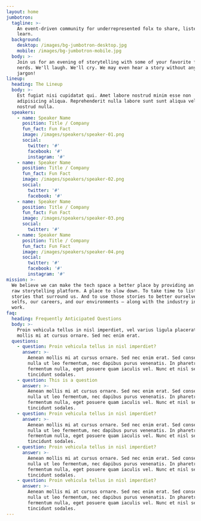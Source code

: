 ```yaml
---
layout: home
jumbotron:
  tagline: >-
    An event-driven community for underrepresented folx to share, listen, and
    learn.
  background:
    desktop: /images/bg-jumbotron-desktop.jpg
    mobile: /images/bg-jumbotron-mobile.jpg
  body: >-
    Join us for an evening of storytelling with some of your favorite fellow
    nerds. We'll laugh. We'll cry. We may even hear a story without any industry
    jargon!
lineup:
  heading: The Lineup
  body: >-
    Est fugiat nisi cupidatat qui. Amet labore nostrud minim esse non
    adipisicing aliqua. Reprehenderit nulla labore sunt sunt aliqua velit
    nostrud nulla.
  speakers:
    - name: Speaker Name
      position: Title / Company
      fun_fact: Fun Fact
      image: /images/speakers/speaker-01.png
      social:
        twitter: '#'
        facebook: '#'
        instagram: '#'
    - name: Speaker Name
      position: Title / Company
      fun_fact: Fun Fact
      image: /images/speakers/speaker-02.png
      social:
        twitter: '#'
        facebook: '#'
    - name: Speaker Name
      position: Title / Company
      fun_fact: Fun Fact
      image: /images/speakers/speaker-03.png
      social:
        twitter: '#'
    - name: Speaker Name
      position: Title / Company
      fun_fact: Fun Fact
      image: /images/speakers/speaker-04.png
      social:
        twitter: '#'
        facebook: '#'
        instagram: '#'
mission: >-
  We believe we can make the tech space a better place by providing an open and
  raw storytelling platform. A place to slow down. To take time to listen to the
  stories that surround us. And to use those stories to better ourselves — our
  selfs, our careers, and our environments — along with the industry in which we
  work.
faq:
  heading: Frequently Anticipated Questions
  body: >-
    Proin vehicula tellus in nisl imperdiet, vel varius ligula placerat. Aenean
    mollis mi at cursus ornare. Sed nec enim erat.
  questions:
    - question: Proin vehicula tellus in nisl imperdiet?
      answer: >-
        Aenean mollis mi at cursus ornare. Sed nec enim erat. Sed consectetur
        nulla ut leo fermentum, nec dapibus purus venenatis. In pharetra
        fermentum nulla, eget posuere quam iaculis vel. Nunc et nisl sed ligula
        tincidunt sodales.
    - question: This is a question
      answer: >-
        Aenean mollis mi at cursus ornare. Sed nec enim erat. Sed consectetur
        nulla ut leo fermentum, nec dapibus purus venenatis. In pharetra
        fermentum nulla, eget posuere quam iaculis vel. Nunc et nisl sed ligula
        tincidunt sodales.
    - question: Proin vehicula tellus in nisl imperdiet?
      answer: >-
        Aenean mollis mi at cursus ornare. Sed nec enim erat. Sed consectetur
        nulla ut leo fermentum, nec dapibus purus venenatis. In pharetra
        fermentum nulla, eget posuere quam iaculis vel. Nunc et nisl sed ligula
        tincidunt sodales.
    - question: Proin vehicula tellus in nisl imperdiet?
      answer: >-
        Aenean mollis mi at cursus ornare. Sed nec enim erat. Sed consectetur
        nulla ut leo fermentum, nec dapibus purus venenatis. In pharetra
        fermentum nulla, eget posuere quam iaculis vel. Nunc et nisl sed ligula
        tincidunt sodales.
    - question: Proin vehicula tellus in nisl imperdiet?
      answer: >-
        Aenean mollis mi at cursus ornare. Sed nec enim erat. Sed consectetur
        nulla ut leo fermentum, nec dapibus purus venenatis. In pharetra
        fermentum nulla, eget posuere quam iaculis vel. Nunc et nisl sed ligula
        tincidunt sodales.
---
```

